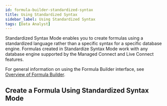 ```yaml
---
id: formula-builder-standardized-syntax
title: Using Standardized Syntax
sidebar_label: Using Standardized Syntax
tags: [Data Analyst]
---
```


Standardized Syntax Mode enables you to create formulas using a standardized language rather than a specific syntax for a specific database engine. Formulas created in Standardize Syntax Mode work with any database engine supported by the Managed Connect and Live Connect features.

For general information on using the Formula Builder interface, see [Overview of Formula Builder](../formula-builder/overview-of-formula-builder.md).

## Create a Formula Using Standardized Syntax Mode

